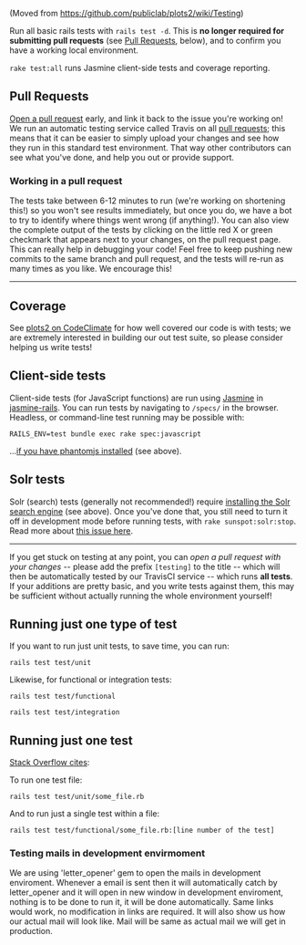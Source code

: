 (Moved from https://github.com/publiclab/plots2/wiki/Testing)

Run all basic rails tests with `rails test -d`. This is **no longer required for submitting pull requests** (see [Pull Requests](#pull-requests), below), and to confirm you have a working local environment.

`rake test:all` runs Jasmine client-side tests and coverage reporting.

## Pull Requests

[Open a pull request](https://services.github.com/on-demand/github-cli/open-pull-request-github) early, and link it back to the issue you're working on! We run an automatic testing service called Travis on all [pull requests](https://github.com/publiclab/plots2/pulls); this means that it can be easier to simply upload your changes and see how they run in this standard test environment. That way other contributors can see what you've done, and help you out or provide support. 

### Working in a pull request

The tests take between 6-12 minutes to run (we're working on shortening this!) so you won't see results immediately, but once you do, we have a bot to try to identify where things went wrong (if anything!). You can also view the complete output of the tests by clicking on the little red X or green checkmark that appears next to your changes, on the pull request page. This can really help in debugging your code! Feel free to keep pushing new commits to the same branch and pull request, and the tests will re-run as many times as you like. We encourage this!

****

## Coverage

See [plots2 on CodeClimate](https://codeclimate.com/github/publiclab/plots2) for how well covered our code is with tests; we are extremely interested in building our out test suite, so please consider helping us write tests! 

## Client-side tests

Client-side tests (for JavaScript functions) are run using [Jasmine](https://jasmine.github.io/) in [jasmine-rails](https://github.com/searls/jasmine-rails). You can run tests by navigating to `/specs/` in the browser. Headless, or command-line test running may be possible with:

`RAILS_ENV=test bundle exec rake spec:javascript`

...[if you have phantomjs installed](#phantomjs-for-javascript-tests) (see above). 

## Solr tests

Solr (search) tests (generally not recommended!) require [installing the Solr search engine](#solr-search-engine) (see above). Once you've done that, you still need to turn it off in development mode before running tests, with `rake sunspot:solr:stop`. Read more about [this issue here](https://github.com/publiclab/plots2/issues/832#issuecomment-249695309). 

****

If you get stuck on testing at any point, you can _open a pull request with your changes_ -- please add the prefix `[testing]` to the title -- which will then be automatically tested by our TravisCI service -- which runs **all tests**. If your additions are pretty basic, and you write tests against them, this may be sufficient without actually running the whole environment yourself! 



## Running just one type of test

If you want to run just unit tests, to save time, you can run:

`rails test test/unit`

Likewise, for functional or integration tests:

`rails test test/functional`

`rails test test/integration`


## Running just one test

[Stack Overflow cites](https://stackoverflow.com/questions/15416171/rails-performance-test-run-one-test):

To run one test file:

`rails test test/unit/some_file.rb`

And to run just a single test within a file:

`rails test test/functional/some_file.rb:[line number of the test]`

### Testing mails in development envirmoment

We are using 'letter_opener' gem to open the mails in development enviroment.
Whenever a email is sent then it will automatically catch by letter_opener and it will open in new window in development enviroment, nothing is to be done to run it, it will be done automatically.
Same links would work, no modification in links are required.
It will also show us how our actual mail will look like.
Mail will be same as actual mail we will get in production.
